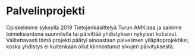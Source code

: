 # Palvelinprojekti
 Opiskelimme syksyllä 2019 Tietojenkäsittelyä Turun AMK:ssa ja saimme toimeksiantona suunnitella tai päivittää yhdistyksen nykyiset kotisivut. Valitettavasti tämä projekti päätyi ainoastaan palvelimen ylläpitoprojektiksi, koska yhdistys ei kuitenkaan ollut kiinnostunut sivujen päivityksestä.
